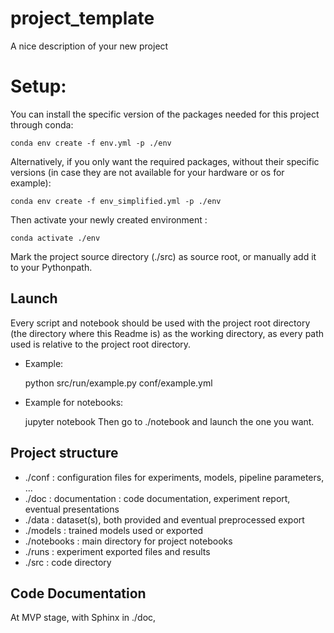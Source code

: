 # project_template

A nice description of your new project



# Setup:
You can install the specific version of the packages needed for this project through conda:

    conda env create -f env.yml -p ./env

Alternatively, if you only want the required packages, without their specific versions (in case they are 
not available for your hardware or os for example):
    
    conda env create -f env_simplified.yml -p ./env

Then activate your newly created environment :
    
    conda activate ./env

Mark the project source directory (./src) as source root, or 
manually add it to your Pythonpath.

## Launch
Every script and notebook should be used with the project root directory
(the directory where this Readme is) as the working directory, as every path
used is relative to the project root directory.

- Example:

  
    python src/run/example.py conf/example.yml

- Example for notebooks:

  
    jupyter notebook 
Then go to ./notebook and launch the one you want.

## Project structure

- ./conf : configuration files for experiments, models, pipeline parameters, ...
- ./doc : documentation : code documentation, experiment report, eventual presentations
- ./data : dataset(s), both provided and eventual preprocessed export
- ./models : trained models used or exported
- ./notebooks : main directory for project notebooks
- ./runs : experiment exported files and results
- ./src : code directory


## Code Documentation
At MVP stage, with Sphinx in ./doc, 
